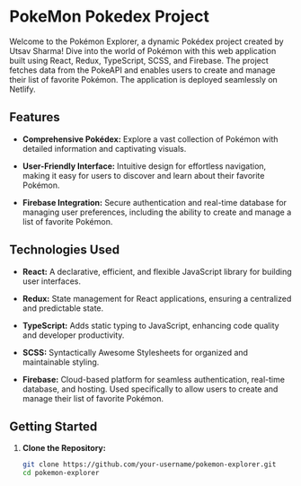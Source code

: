 # PokeMon Pokedex Project

Welcome to the Pokémon Explorer, a dynamic Pokédex project created by Utsav Sharma! Dive into the world of Pokémon with this web application built using React, Redux, TypeScript, SCSS, and Firebase. The project fetches data from the PokeAPI and enables users to create and manage their list of favorite Pokémon. The application is deployed seamlessly on Netlify.

## Features

- **Comprehensive Pokédex:** Explore a vast collection of Pokémon with detailed information and captivating visuals.
  
- **User-Friendly Interface:** Intuitive design for effortless navigation, making it easy for users to discover and learn about their favorite Pokémon.

- **Firebase Integration:** Secure authentication and real-time database for managing user preferences, including the ability to create and manage a list of favorite Pokémon.

## Technologies Used

- **React:** A declarative, efficient, and flexible JavaScript library for building user interfaces.

- **Redux:** State management for React applications, ensuring a centralized and predictable state.

- **TypeScript:** Adds static typing to JavaScript, enhancing code quality and developer productivity.

- **SCSS:** Syntactically Awesome Stylesheets for organized and maintainable styling.

- **Firebase:** Cloud-based platform for seamless authentication, real-time database, and hosting. Used specifically to allow users to create and manage their list of favorite Pokémon.

## Getting Started

1. **Clone the Repository:**
   ```bash
   git clone https://github.com/your-username/pokemon-explorer.git
   cd pokemon-explorer
